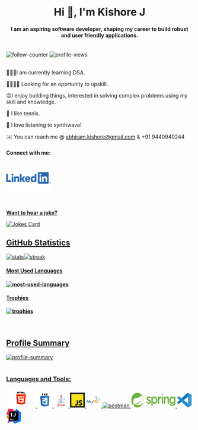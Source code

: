 <!-- <div align="center">
  <img src="/images/giphy.webp" width="800" height="600"/>
</div> -->

<base target="_blank">
<h1 align="center">Hi 👋, I'm Kishore J</h1>

<h4 align="center">I am an aspiring software developer, shaping my career to build robust and user friendly applications.</h4>

<br>

<div>
  <img src="https://img.shields.io/github/followers/jkka777.svg?style=social" alt="follow-counter"/>
  <img src="https://komarev.com/ghpvc/?username=jkka777" alt="profile-views"/>
</div>

<br>

<p></p>
<p>👨🏽‍💻I am currently learning DSA.</p>

<p>🫱🏽‍🫲🏽 Looking for an opprtunity to upskill.</p>

<p>😍I enjoy building things, interested in solving complex problems using my skill and knowledge.</p>

<p>🎾 I like tennis.</p>

<p>🎵 I love listening to synthwave!</p>

✉️ You can reach me @ abhiram.kishore@gmail.com & +91 9440940244

<h4 align="left">Connect with me:</h4>
<p align="left">
<a href="https://www.linkedin.com/in/kishorejeelugula/" target="_blank"><img align="center" src="/images/linkedin.webp" alt="kishore-j linkedin profile" height="80" width="120"/>
</p>

<br>

**Want to hear a joke?**

![Jokes Card](https://readme-jokes.vercel.app/api)

<div>
  <h2>GitHub Statistics</h2>
  <div style="display:flex;">
    <img src="https://github-readme-stats-jkka777.vercel.app/api?username=jkka777&theme=graywhite&show_icons=true&hide_border=true" alt="stats"/>
    <img src="https://github-readme-streak-stats.herokuapp.com?user=jkka777&hide_border=false&date_format=j%20M%5B%20Y%5D" alt="streak" />
  </div>
  <h4>Most Used Languages<h4/>
  <div>
    <img src="https://github-readme-stats-jkka777.vercel.app/api/top-langs/?username=jkka777&layout=compact" alt="most-used-languages" />
  </div>
  <div>
    <h4>Trophies</h4>
    <img src="https://github-profile-trophy.vercel.app/?username=jkka777" alt="trophies"/>
  </div>
</div>

<br>

<div>
  <h2>Profile Summary</h2>  
  <img src="https://github-profile-summary-cards.vercel.app/api/cards/profile-details?username=jkka777&theme=vue" alt="profile-summary"/>
</div>

<br>

 <h3 align="left">Languages and Tools:</h3>
  
<p align="left">
  <a href="https://www.w3.org/html/" target="_blank" rel="noreferrer"> <img src="/images/html.webp" alt="html5" width="80" height="50"/> </a>
  <a href="https://www.w3schools.com/css/" target="_blank" rel="noreferrer"> <img src="/images/css.webp" alt="css3" width="40" height="40"/> </a> 
  <a href="https://www.java.com" target="_blank" rel="noreferrer"> <img src="/images/java.webp" alt="java" width="40" height="40"/> </a> 
  <a href="https://developer.mozilla.org/en-US/docs/Web/JavaScript" target="_blank" rel="noreferrer"> <img src="/images/javascript.webp" alt="javascript" width="40" height="40"/> </a> 
  <a href="https://www.mysql.com/" target="_blank" rel="noreferrer"> <img src="/images/mysql.webp" alt="mysql" width="40" height="40"/> </a> 
  <a href="https://postman.com" target="_blank" rel="noreferrer"> <img src="https://www.vectorlogo.zone/logos/getpostman/getpostman-icon.svg" alt="postman" width="40" height="40"/> </a> 
  <a href="https://spring.io/" target="_blank" rel="noreferrer"> <img src="/images/spring.webp" alt="spring" width="120" height="40"/> </a> 
  <a href="https://code.visualstudio.com/" target="_blank" rel="noreferrer"> <img src="/images/vs-code.webp" alt="vs-code" width="40" height="40"/> </a> 
  <a href="https://www.jetbrains.com/idea/" target="_blank" rel="noreferrer"> <img src="/images/intellij.webp" alt="intellij" width="40" height="40"/> </a> 
</p>

<!-- <h2>Skills</h2>

<div>
    <img style="height:60px;width:100px;" src="/images/html.webp" alt="html-logo"/>
    <img style="height:60px;width:60px;" src="/images/css.webp" alt="css-logo"/>
    <img style="height:60px;width:60px;margin-left:20px" src="/images/javascript.webp" alt="javascript-logo"/>
    <img style="height:100px;width:100px;margin-left:20px" src="/images/java.webp" alt="java-logo"/>
    <img style="height:100px;width:100px;margin-left:20px" src="/images/mysql.webp" alt="mysql-logo"/>
    <img style="height:60px;width:200px;margin-left:20px" src="/images/spring.webp" alt="spring-logo"/>
</div>
 
<br>
 
<h2>Tools</h2>

<div style="display:flex;gap:40px;">
    <img style="height:60px;width:60px;" src="/images/vs-code.webp" alt="vscode-logo"/>
    <img style="height:60px;width:60px;margin-left:20px" src="/images/intellij.webp" alt="intellij-logo"/>
    <img style="height:60px;width:200px;margin-left:20px" src="/images/spring tool.webp" alt="spring-tool-logo"/>
    <img style="height:60px;width:150px;margin-left:20px" src="/images/netlify.webp" alt="netlify-logo"/>
    <img style="height:60px;width:200px;margin-left:20px" src="/images/heroku.webp" alt="heroku-logo"/>
</div>
 -->
